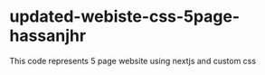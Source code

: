 # updated-webiste-css-5page-hassanjhr
 This code represents 5 page website using nextjs and custom css
